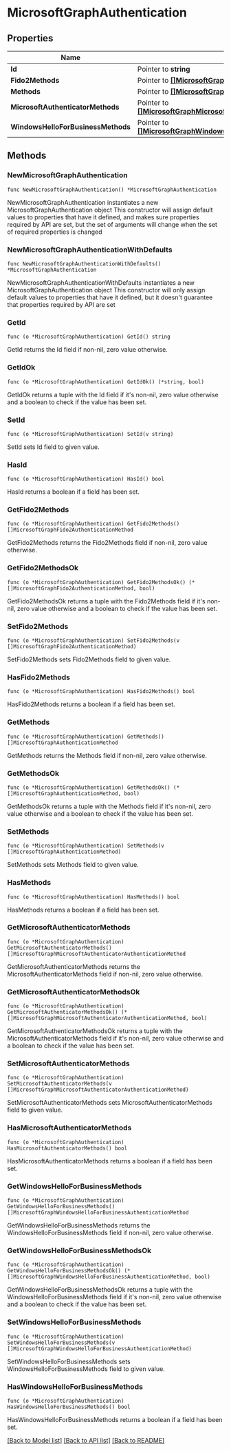 # MicrosoftGraphAuthentication

## Properties

Name | Type | Description | Notes
------------ | ------------- | ------------- | -------------
**Id** | Pointer to **string** | Read-only. | [optional] 
**Fido2Methods** | Pointer to [**[]MicrosoftGraphFido2AuthenticationMethod**](MicrosoftGraphFido2AuthenticationMethod.md) |  | [optional] 
**Methods** | Pointer to [**[]MicrosoftGraphAuthenticationMethod**](MicrosoftGraphAuthenticationMethod.md) |  | [optional] 
**MicrosoftAuthenticatorMethods** | Pointer to [**[]MicrosoftGraphMicrosoftAuthenticatorAuthenticationMethod**](MicrosoftGraphMicrosoftAuthenticatorAuthenticationMethod.md) |  | [optional] 
**WindowsHelloForBusinessMethods** | Pointer to [**[]MicrosoftGraphWindowsHelloForBusinessAuthenticationMethod**](MicrosoftGraphWindowsHelloForBusinessAuthenticationMethod.md) |  | [optional] 

## Methods

### NewMicrosoftGraphAuthentication

`func NewMicrosoftGraphAuthentication() *MicrosoftGraphAuthentication`

NewMicrosoftGraphAuthentication instantiates a new MicrosoftGraphAuthentication object
This constructor will assign default values to properties that have it defined,
and makes sure properties required by API are set, but the set of arguments
will change when the set of required properties is changed

### NewMicrosoftGraphAuthenticationWithDefaults

`func NewMicrosoftGraphAuthenticationWithDefaults() *MicrosoftGraphAuthentication`

NewMicrosoftGraphAuthenticationWithDefaults instantiates a new MicrosoftGraphAuthentication object
This constructor will only assign default values to properties that have it defined,
but it doesn't guarantee that properties required by API are set

### GetId

`func (o *MicrosoftGraphAuthentication) GetId() string`

GetId returns the Id field if non-nil, zero value otherwise.

### GetIdOk

`func (o *MicrosoftGraphAuthentication) GetIdOk() (*string, bool)`

GetIdOk returns a tuple with the Id field if it's non-nil, zero value otherwise
and a boolean to check if the value has been set.

### SetId

`func (o *MicrosoftGraphAuthentication) SetId(v string)`

SetId sets Id field to given value.

### HasId

`func (o *MicrosoftGraphAuthentication) HasId() bool`

HasId returns a boolean if a field has been set.

### GetFido2Methods

`func (o *MicrosoftGraphAuthentication) GetFido2Methods() []MicrosoftGraphFido2AuthenticationMethod`

GetFido2Methods returns the Fido2Methods field if non-nil, zero value otherwise.

### GetFido2MethodsOk

`func (o *MicrosoftGraphAuthentication) GetFido2MethodsOk() (*[]MicrosoftGraphFido2AuthenticationMethod, bool)`

GetFido2MethodsOk returns a tuple with the Fido2Methods field if it's non-nil, zero value otherwise
and a boolean to check if the value has been set.

### SetFido2Methods

`func (o *MicrosoftGraphAuthentication) SetFido2Methods(v []MicrosoftGraphFido2AuthenticationMethod)`

SetFido2Methods sets Fido2Methods field to given value.

### HasFido2Methods

`func (o *MicrosoftGraphAuthentication) HasFido2Methods() bool`

HasFido2Methods returns a boolean if a field has been set.

### GetMethods

`func (o *MicrosoftGraphAuthentication) GetMethods() []MicrosoftGraphAuthenticationMethod`

GetMethods returns the Methods field if non-nil, zero value otherwise.

### GetMethodsOk

`func (o *MicrosoftGraphAuthentication) GetMethodsOk() (*[]MicrosoftGraphAuthenticationMethod, bool)`

GetMethodsOk returns a tuple with the Methods field if it's non-nil, zero value otherwise
and a boolean to check if the value has been set.

### SetMethods

`func (o *MicrosoftGraphAuthentication) SetMethods(v []MicrosoftGraphAuthenticationMethod)`

SetMethods sets Methods field to given value.

### HasMethods

`func (o *MicrosoftGraphAuthentication) HasMethods() bool`

HasMethods returns a boolean if a field has been set.

### GetMicrosoftAuthenticatorMethods

`func (o *MicrosoftGraphAuthentication) GetMicrosoftAuthenticatorMethods() []MicrosoftGraphMicrosoftAuthenticatorAuthenticationMethod`

GetMicrosoftAuthenticatorMethods returns the MicrosoftAuthenticatorMethods field if non-nil, zero value otherwise.

### GetMicrosoftAuthenticatorMethodsOk

`func (o *MicrosoftGraphAuthentication) GetMicrosoftAuthenticatorMethodsOk() (*[]MicrosoftGraphMicrosoftAuthenticatorAuthenticationMethod, bool)`

GetMicrosoftAuthenticatorMethodsOk returns a tuple with the MicrosoftAuthenticatorMethods field if it's non-nil, zero value otherwise
and a boolean to check if the value has been set.

### SetMicrosoftAuthenticatorMethods

`func (o *MicrosoftGraphAuthentication) SetMicrosoftAuthenticatorMethods(v []MicrosoftGraphMicrosoftAuthenticatorAuthenticationMethod)`

SetMicrosoftAuthenticatorMethods sets MicrosoftAuthenticatorMethods field to given value.

### HasMicrosoftAuthenticatorMethods

`func (o *MicrosoftGraphAuthentication) HasMicrosoftAuthenticatorMethods() bool`

HasMicrosoftAuthenticatorMethods returns a boolean if a field has been set.

### GetWindowsHelloForBusinessMethods

`func (o *MicrosoftGraphAuthentication) GetWindowsHelloForBusinessMethods() []MicrosoftGraphWindowsHelloForBusinessAuthenticationMethod`

GetWindowsHelloForBusinessMethods returns the WindowsHelloForBusinessMethods field if non-nil, zero value otherwise.

### GetWindowsHelloForBusinessMethodsOk

`func (o *MicrosoftGraphAuthentication) GetWindowsHelloForBusinessMethodsOk() (*[]MicrosoftGraphWindowsHelloForBusinessAuthenticationMethod, bool)`

GetWindowsHelloForBusinessMethodsOk returns a tuple with the WindowsHelloForBusinessMethods field if it's non-nil, zero value otherwise
and a boolean to check if the value has been set.

### SetWindowsHelloForBusinessMethods

`func (o *MicrosoftGraphAuthentication) SetWindowsHelloForBusinessMethods(v []MicrosoftGraphWindowsHelloForBusinessAuthenticationMethod)`

SetWindowsHelloForBusinessMethods sets WindowsHelloForBusinessMethods field to given value.

### HasWindowsHelloForBusinessMethods

`func (o *MicrosoftGraphAuthentication) HasWindowsHelloForBusinessMethods() bool`

HasWindowsHelloForBusinessMethods returns a boolean if a field has been set.


[[Back to Model list]](../README.md#documentation-for-models) [[Back to API list]](../README.md#documentation-for-api-endpoints) [[Back to README]](../README.md)


